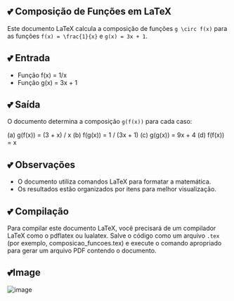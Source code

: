 ## 💕 Composição de Funções em LaTeX

Este documento LaTeX calcula a composição de funções `g \circ f(x)` para as funções `f(x) = \frac{1}{x}` e `g(x) = 3x + 1`.

## 💕 **Entrada**

* Função f(x) = 1/x
* Função g(x) = 3x + 1

## 💕 **Saída**

O documento determina a composição `g(f(x))` para cada caso:

(a) g(f(x)) = (3 + x) / x
(b) f(g(x)) = 1 / (3x + 1)
(c) g(g(x)) = 9x + 4
(d) f(f(x)) = x

## 💕 **Observações**

* O documento utiliza comandos LaTeX para formatar a matemática.
* Os resultados estão organizados por itens para melhor visualização.

## 💕 **Compilação**

Para compilar este documento LaTeX, você precisará de um compilador LaTeX como o pdflatex ou lualatex. Salve o código como um arquivo `.tex` (por exemplo, composicao_funcoes.tex) e execute o comando apropriado para gerar um arquivo PDF contendo o documento.

## 💕Image
![image](https://github.com/DeiseFreire/tex213117062024/blob/main/image.png)
